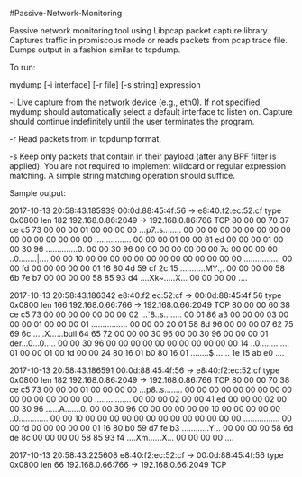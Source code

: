 #Passive-Network-Monitoring

Passive network monitoring tool using Libpcap packet capture library. 
Captures traffic in promiscous mode or reads packets from pcap trace file. Dumps output in a fashion similar to tcpdump. 

To run:

mydump [-i interface] [-r file] [-s string] expression

-i  Live capture from the network device <interface> (e.g., eth0). If not
    specified, mydump should automatically select a default interface to
    listen on. Capture should continue indefinitely until the user
    terminates the program.

-r  Read packets from <file> in tcpdump format.

-s  Keep only packets that contain <string> in their payload (after any BPF
    filter is applied). You are not required to implement wildcard or regular
    expression matching. A simple string matching operation should suffice.


Sample output:

2017-10-13 20:58:43.185939 00:0d:88:45:4f:56 -> e8:40:f2:ec:52:cf type 0x0800 len 182
192.168.0.86:2049 -> 192.168.0.86:766 TCP
80 00 00 70 37 ce c5 73 00 00 00 01 00 00 00 00  ...p7..s........
00 00 00 00 00 00 00 00 00 00 00 00 00 00 00 00  ................
00 00 00 01 00 00 81 ed 00 00 00 01 00 00 30 96  ..............0.
00 00 30 96 00 00 00 00 00 00 00 7c 00 00 00 00  ..0........|....
00 00 10 00 00 00 00 00 00 00 00 00 00 00 00 00  ................
00 00 fd 00 00 00 00 00 01 16 80 4d 59 cf 2c 15  ...........MY.,.
00 00 00 00 58 6b 7e b7 00 00 00 00 58 85 93 d4  ....Xk~.....X...
00 00 00 00                                       ....

2017-10-13 20:58:43.186342 e8:40:f2:ec:52:cf -> 00:0d:88:45:4f:56 type 0x0800 len 166
192.168.0.66:766 -> 192.168.0.66:2049 TCP
80 00 00 60 38 ce c5 73 00 00 00 00 00 00 00 02  ...`8..s........
00 01 86 a3 00 00 00 03 00 00 00 01 00 00 00 01  ................
00 00 00 20 01 58 8d 96 00 00 00 07 62 75 69 6c  ... .X......buil
64 65 72 00 00 00 30 96 00 00 30 96 00 00 00 01  der...0...0.....
00 00 30 96 00 00 00 00 00 00 00 00 00 00 00 14  ..0.............
01 00 00 01 00 fd 00 00 24 80 16 01 b0 80 16 01  ........$.......
1e 15 ab e0                                       ....

2017-10-13 20:58:43.186591 00:0d:88:45:4f:56 -> e8:40:f2:ec:52:cf type 0x0800 len 182
192.168.0.86:2049 -> 192.168.0.86:766 TCP
80 00 00 70 38 ce c5 73 00 00 00 01 00 00 00 00  ...p8..s........
00 00 00 00 00 00 00 00 00 00 00 00 00 00 00 00  ................
00 00 00 02 00 00 41 ed 00 00 00 02 00 00 30 96  ......A.......0.
00 00 30 96 00 00 00 00 00 00 10 00 00 00 00 00  ..0.............
00 00 10 00 00 00 00 00 00 00 00 00 00 00 00 00  ................
00 00 fd 00 00 00 00 00 01 16 80 b0 59 d7 fe b3  ............Y...
00 00 00 00 58 6d de 8c 00 00 00 00 58 85 93 f4  ....Xm......X...
00 00 00 00                                       ....

2017-10-13 20:58:43.225608 e8:40:f2:ec:52:cf -> 00:0d:88:45:4f:56 type 0x0800 len 66
192.168.0.66:766 -> 192.168.0.66:2049 TCP

